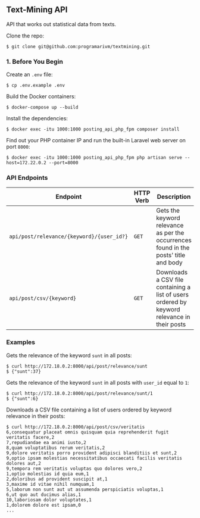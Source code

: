## Text-Mining API

API that works out statistical data from texts.

Clone the repo:

    $ git clone git@github.com:programarivm/textmining.git

### 1. Before You Begin

Create an `.env` file:

    $ cp .env.example .env

Build the Docker containers:

    $ docker-compose up --build

Install the dependencies:

    $ docker exec -itu 1000:1000 posting_api_php_fpm composer install

Find out your PHP container IP and run the built-in Laravel web server on port `8000`:

    $ docker exec -itu 1000:1000 posting_api_php_fpm php artisan serve --host=172.22.0.2 --port=8000

### API Endpoints

Endpoint | HTTP Verb | Description
-------- | --------- | -----------
`api/post/relevance/{keyword}/{user_id?}` | `GET` | Gets the keyword relevance as per the occurrences found in the posts' title and body
`api/post/csv/{keyword}` | `GET` | Downloads a CSV file containing a list of users ordered by keyword relevance in their posts

### Examples

Gets the relevance of the keyword `sunt` in all posts:

    $ curl http://172.18.0.2:8000/api/post/relevance/sunt
    $ {"sunt":37}

Gets the relevance of the keyword `sunt` in all posts with `user_id` equal to `1`:

    $ curl http://172.18.0.2:8000/api/post/relevance/sunt/1
    $ {"sunt":6}

Downloads a CSV file containing a list of users ordered by keyword relevance in their posts:

    $ curl http://172.18.0.2:8000/api/post/csv/veritatis
    6,consequatur placeat omnis quisquam quia reprehenderit fugit veritatis facere,2
    7,repudiandae ea animi iusto,2
    8,quam voluptatibus rerum veritatis,2
    9,dolore veritatis porro provident adipisci blanditiis et sunt,2
    9,optio ipsam molestias necessitatibus occaecati facilis veritatis dolores aut,2
    9,tempora rem veritatis voluptas quo dolores vero,2
    1,optio molestias id quia eum,1
    2,doloribus ad provident suscipit at,1
    3,maxime id vitae nihil numquam,1
    5,laborum non sunt aut ut assumenda perspiciatis voluptas,1
    6,ut quo aut ducimus alias,1
    10,laboriosam dolor voluptates,1
    1,dolorem dolore est ipsam,0
    ...
